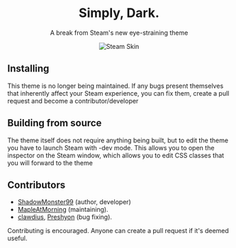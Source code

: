 

<div align="center">

# Simply, Dark.

A break from Steam's new eye-straining theme

![Steam Skin](https://i.imgur.com/uXtPTnr.png)

</div>

## Installing

This theme is no longer being maintained. If any bugs present themselves that inherently affect your Steam experience, you can fix them, create a pull request and become a contributor/developer

## Building from source

The theme itself does not require anything being built, but to edit the theme you have to launch Steam with -dev mode.
This allows you to open the inspector on the Steam window, which allows you to edit CSS classes that you will forward to the theme

## Contributors
- [ShadowMonster99](https://github.com/ShadowMonster99) (author, developer)
- [MapleAtMorning](https://github.com/MapleAtMorning) (maintaining).
- [clawdius](https://github.com/clawdius), [Preshyon](https://github.com/madmaxgrey) (bug fixing).
   
Contributing is encouraged. Anyone can create a pull request if it's deemed useful.
